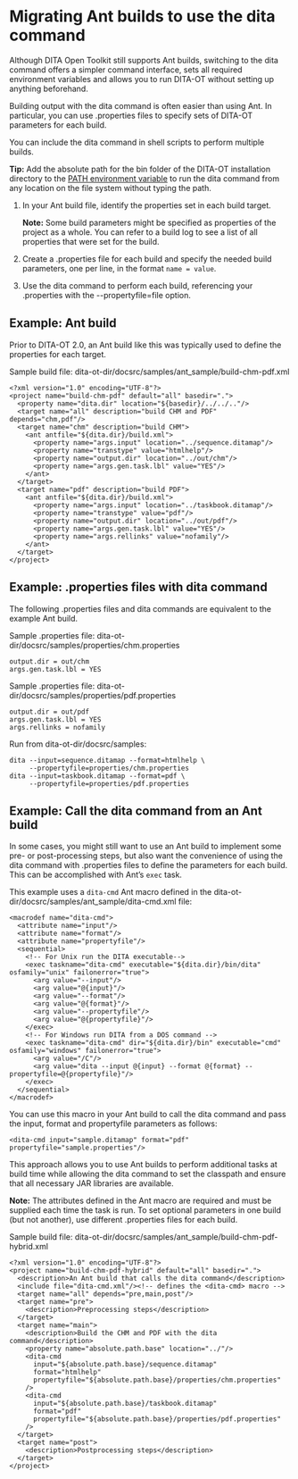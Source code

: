 # Migrating Ant builds to use the dita command

Although DITA Open Toolkit still supports Ant builds, switching to the dita command offers a simpler command interface, sets all required environment variables and allows you to run DITA-OT without setting up anything beforehand.

Building output with the dita command is often easier than using Ant. In particular, you can use .properties files to specify sets of DITA-OT parameters for each build.

You can include the dita command in shell scripts to perform multiple builds.

**Tip:** Add the absolute path for the bin folder of the DITA-OT installation directory to the [PATH environment variable](https://en.wikipedia.org/wiki/PATH_(variable)) to run the dita command from any location on the file system without typing the path.

1.  In your Ant build file, identify the properties set in each build target.

    **Note:** Some build parameters might be specified as properties of the project as a whole. You can refer to a build log to see a list of all properties that were set for the build.

2.  Create a .properties file for each build and specify the needed build parameters, one per line, in the format `name = value`.

3.  Use the dita command to perform each build, referencing your .properties with the --propertyfile=file option.


## Example: Ant build

Prior to DITA-OT 2.0, an Ant build like this was typically used to define the properties for each target.

Sample build file: dita-ot-dir/docsrc/samples/ant\_sample/build-chm-pdf.xml

```
<?xml version="1.0" encoding="UTF-8"?>
<project name="build-chm-pdf" default="all" basedir=".">
  <property name="dita.dir" location="${basedir}/../../.."/>
  <target name="all" description="build CHM and PDF" depends="chm,pdf"/>
  <target name="chm" description="build CHM">
    <ant antfile="${dita.dir}/build.xml">
      <property name="args.input" location="../sequence.ditamap"/>
      <property name="transtype" value="htmlhelp"/>
      <property name="output.dir" location="../out/chm"/>
      <property name="args.gen.task.lbl" value="YES"/>
    </ant>
  </target>
  <target name="pdf" description="build PDF">
    <ant antfile="${dita.dir}/build.xml">
      <property name="args.input" location="../taskbook.ditamap"/>
      <property name="transtype" value="pdf"/>
      <property name="output.dir" location="../out/pdf"/>
      <property name="args.gen.task.lbl" value="YES"/>
      <property name="args.rellinks" value="nofamily"/>
    </ant>
  </target>
</project>
```

## Example: .properties files with dita command

The following .properties files and dita commands are equivalent to the example Ant build.

Sample .properties file: dita-ot-dir/docsrc/samples/properties/chm.properties

```
output.dir = out/chm
args.gen.task.lbl = YES
```

Sample .properties file: dita-ot-dir/docsrc/samples/properties/pdf.properties

```
output.dir = out/pdf
args.gen.task.lbl = YES
args.rellinks = nofamily
```

Run from dita-ot-dir/docsrc/samples:

```
dita --input=sequence.ditamap --format=htmlhelp \
     --propertyfile=properties/chm.properties
dita --input=taskbook.ditamap --format=pdf \
     --propertyfile=properties/pdf.properties
```

## Example: Call the dita command from an Ant build

In some cases, you might still want to use an Ant build to implement some pre- or post-processing steps, but also want the convenience of using the dita command with .properties files to define the parameters for each build. This can be accomplished with Ant’s `exec` task.

This example uses a `dita-cmd` Ant macro defined in the dita-ot-dir/docsrc/samples/ant\_sample/dita-cmd.xml file:

```
<macrodef name="dita-cmd">
  <attribute name="input"/>
  <attribute name="format"/>
  <attribute name="propertyfile"/>
  <sequential>
    <!-- For Unix run the DITA executable-->
    <exec taskname="dita-cmd" executable="${dita.dir}/bin/dita" osfamily="unix" failonerror="true">
      <arg value="--input"/>
      <arg value="@{input}"/>
      <arg value="--format"/>
      <arg value="@{format}"/>
      <arg value="--propertyfile"/>
      <arg value="@{propertyfile}"/>
    </exec>
    <!-- For Windows run DITA from a DOS command -->
    <exec taskname="dita-cmd" dir="${dita.dir}/bin" executable="cmd" osfamily="windows" failonerror="true">
      <arg value="/C"/>
      <arg value="dita --input @{input} --format @{format} --propertyfile=@{propertyfile}"/>
    </exec>
  </sequential>
</macrodef>
```

You can use this macro in your Ant build to call the dita command and pass the input, format and propertyfile parameters as follows:

```language-xml
<dita-cmd input="sample.ditamap" format="pdf" propertyfile="sample.properties"/>
```

This approach allows you to use Ant builds to perform additional tasks at build time while allowing the dita command to set the classpath and ensure that all necessary JAR libraries are available.

**Note:** The attributes defined in the Ant macro are required and must be supplied each time the task is run. To set optional parameters in one build \(but not another\), use different .properties files for each build.

Sample build file: dita-ot-dir/docsrc/samples/ant\_sample/build-chm-pdf-hybrid.xml

```
<?xml version="1.0" encoding="UTF-8"?>
<project name="build-chm-pdf-hybrid" default="all" basedir=".">
  <description>An Ant build that calls the dita command</description>
  <include file="dita-cmd.xml"/><!-- defines the <dita-cmd> macro -->
  <target name="all" depends="pre,main,post"/>
  <target name="pre">
    <description>Preprocessing steps</description>
  </target>
  <target name="main">
    <description>Build the CHM and PDF with the dita command</description>
    <property name="absolute.path.base" location="../"/>
    <dita-cmd
      input="${absolute.path.base}/sequence.ditamap"
      format="htmlhelp"
      propertyfile="${absolute.path.base}/properties/chm.properties"
    />
    <dita-cmd
      input="${absolute.path.base}/taskbook.ditamap"
      format="pdf"
      propertyfile="${absolute.path.base}/properties/pdf.properties"
    />
  </target>
  <target name="post">
    <description>Postprocessing steps</description>
  </target>
</project>
```

